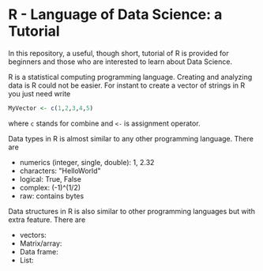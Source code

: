 # R - Language of Data Science: a Tutorial

In this repository, a useful, though short, tutorial of R is provided for beginners and those who are interested 
to learn about Data Science.

R is a statistical computing programming language. Creating and analyzing data is R could not be easier. For instant
to create a vector of strings in R you just need write 

```R 
MyVector <- c(1,2,3,4,5)
```

where `c` stands for combine and `<-` is assignment operator.

Data types in R is almost similar to any other programming language. There are 

- numerics (integer, single, double): 1, 2.32
- characters: "HelloWorld"
- logical: True, False
- complex: (-1)^(1/2)
- raw: contains bytes

Data structures in R is also similar to other programming languages but with extra feature. There are

- vectors:
- Matrix/array:
- Data frame:
- List:
